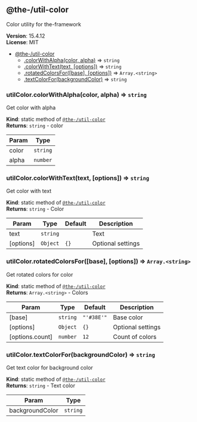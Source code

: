 <!--- Code generated by @the-/script-doc. DO NOT EDIT. -->

<a name="module_@the-/util-color"></a>

## @the-/util-color
Color utility for the-framework

**Version**: 15.4.12  
**License**: MIT  

* [@the-/util-color](#module_@the-/util-color)
    * [.colorWithAlpha(color, alpha)](#module_@the-/util-color.colorWithAlpha) ⇒ <code>string</code>
    * [.colorWithText(text, [options])](#module_@the-/util-color.colorWithText) ⇒ <code>string</code>
    * [.rotatedColorsFor([base], [options])](#module_@the-/util-color.rotatedColorsFor) ⇒ <code>Array.&lt;string&gt;</code>
    * [.textColorFor(backgroundColor)](#module_@the-/util-color.textColorFor) ⇒ <code>string</code>

<a name="module_@the-/util-color.colorWithAlpha"></a>

### utilColor.colorWithAlpha(color, alpha) ⇒ <code>string</code>
Get color with alpha

**Kind**: static method of [<code>@the-/util-color</code>](#module_@the-/util-color)  
**Returns**: <code>string</code> - color  

| Param | Type |
| --- | --- |
| color | <code>string</code> | 
| alpha | <code>number</code> | 

<a name="module_@the-/util-color.colorWithText"></a>

### utilColor.colorWithText(text, [options]) ⇒ <code>string</code>
Get color with text

**Kind**: static method of [<code>@the-/util-color</code>](#module_@the-/util-color)  
**Returns**: <code>string</code> - Color  

| Param | Type | Default | Description |
| --- | --- | --- | --- |
| text | <code>string</code> |  | Text |
| [options] | <code>Object</code> | <code>{}</code> | Optional settings |

<a name="module_@the-/util-color.rotatedColorsFor"></a>

### utilColor.rotatedColorsFor([base], [options]) ⇒ <code>Array.&lt;string&gt;</code>
Get rotated colors for color

**Kind**: static method of [<code>@the-/util-color</code>](#module_@the-/util-color)  
**Returns**: <code>Array.&lt;string&gt;</code> - Colors  

| Param | Type | Default | Description |
| --- | --- | --- | --- |
| [base] | <code>string</code> | <code>&quot;&#x27;#38E&#x27;&quot;</code> | Base color |
| [options] | <code>Object</code> | <code>{}</code> | Optional settings |
| [options.count] | <code>number</code> | <code>12</code> | Count of colors |

<a name="module_@the-/util-color.textColorFor"></a>

### utilColor.textColorFor(backgroundColor) ⇒ <code>string</code>
Get text color for background color

**Kind**: static method of [<code>@the-/util-color</code>](#module_@the-/util-color)  
**Returns**: <code>string</code> - Text color  

| Param | Type |
| --- | --- |
| backgroundColor | <code>string</code> | 

